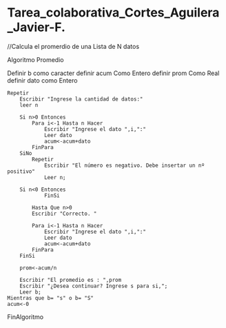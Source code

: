 # Tarea_colaborativa_Cortes_Aguilera_Javier-F.










//Calcula el promerdio de una Lista de N datos

Algoritmo Promedio

  Definir b como caracter
	definir acum Como Entero
	definir prom Como Real
	definir dato como Entero
	
	Repetir
		Escribir "Ingrese la cantidad de datos:"
		leer n
		
		Si n>0 Entonces
			Para i<-1 Hasta n Hacer
				Escribir "Ingrese el dato ",i,":"
				Leer dato
				acum<-acum+dato
			FinPara
		SiNo
			Repetir
				Escribir "El número es negativo. Debe insertar un nº positivo"
				Leer n;
          
		Si n<0 Entonces		
				FinSi
        
			Hasta Que n>0
			Escribir "Correcto. "
			 
			Para i<-1 Hasta n Hacer
				Escribir "Ingrese el dato ",i,":"
				Leer dato
				acum<-acum+dato		
			FinPara
		FinSi
		
		prom<-acum/n
		
		Escribir "El promedio es : ",prom
		Escribir "¿Desea continuar? Ingrese s para si,";
		Leer b;
	Mientras que b= "s" o b= "S"
	acum<-0
		
FinAlgoritmo
